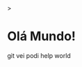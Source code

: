 <!DOCTYPE html>
<html lang="pt=br">> 
    <head>
        <title> Everton melhor Dev. </title>
        <h1> Olá Mundo! </h1>
    </head>
            <body>
            </body>
</html>

git vei podi
help world

